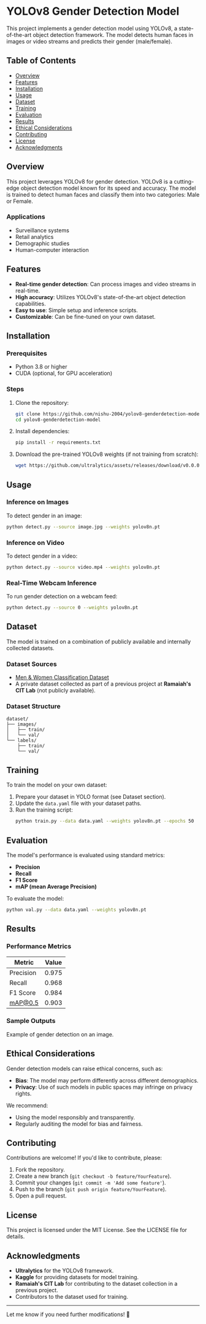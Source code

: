 # YOLOv8 Gender Detection Model

This project implements a gender detection model using YOLOv8, a state-of-the-art object detection framework. The model detects human faces in images or video streams and predicts their gender (male/female).

## Table of Contents
- [Overview](#overview)
- [Features](#features)
- [Installation](#installation)
- [Usage](#usage)
- [Dataset](#dataset)
- [Training](#training)
- [Evaluation](#evaluation)
- [Results](#results)
- [Ethical Considerations](#ethical-considerations)
- [Contributing](#contributing)
- [License](#license)
- [Acknowledgments](#acknowledgments)

## Overview
This project leverages YOLOv8 for gender detection. YOLOv8 is a cutting-edge object detection model known for its speed and accuracy. The model is trained to detect human faces and classify them into two categories: Male or Female.

### Applications
- Surveillance systems
- Retail analytics
- Demographic studies
- Human-computer interaction

## Features
- **Real-time gender detection**: Can process images and video streams in real-time.
- **High accuracy**: Utilizes YOLOv8's state-of-the-art object detection capabilities.
- **Easy to use**: Simple setup and inference scripts.
- **Customizable**: Can be fine-tuned on your own dataset.

## Installation
### Prerequisites
- Python 3.8 or higher
- CUDA (optional, for GPU acceleration)

### Steps
1. Clone the repository:
   ```bash
   git clone https://github.com/nishu-2004/yolov8-genderdetection-model.git
   cd yolov8-genderdetection-model
   ```
2. Install dependencies:
   ```bash
   pip install -r requirements.txt
   ```
3. Download the pre-trained YOLOv8 weights (if not training from scratch):
   ```bash
   wget https://github.com/ultralytics/assets/releases/download/v0.0.0/yolov8n.pt
   ```

## Usage
### Inference on Images
To detect gender in an image:
```bash
python detect.py --source image.jpg --weights yolov8n.pt
```

### Inference on Video
To detect gender in a video:
```bash
python detect.py --source video.mp4 --weights yolov8n.pt
```

### Real-Time Webcam Inference
To run gender detection on a webcam feed:
```bash
python detect.py --source 0 --weights yolov8n.pt
```

## Dataset
The model is trained on a combination of publicly available and internally collected datasets.

### Dataset Sources
- [Men & Women Classification Dataset](https://www.kaggle.com/datasets/playlist/men-women-classification)
- A private dataset collected as part of a previous project at **Ramaiah's CIT Lab** (not publicly available).

### Dataset Structure
```
dataset/
├── images/
│   ├── train/
│   └── val/
└── labels/
    ├── train/
    └── val/
```

## Training
To train the model on your own dataset:
1. Prepare your dataset in YOLO format (see Dataset section).
2. Update the `data.yaml` file with your dataset paths.
3. Run the training script:
   ```bash
   python train.py --data data.yaml --weights yolov8n.pt --epochs 50
   ```

## Evaluation
The model's performance is evaluated using standard metrics:
- **Precision**
- **Recall**
- **F1 Score**
- **mAP (mean Average Precision)**

To evaluate the model:
```bash
python val.py --data data.yaml --weights yolov8n.pt
```

## Results
### Performance Metrics
| Metric    | Value |
|-----------|------|
| Precision | 0.975 |
| Recall    | 0.968 |
| F1 Score  | 0.984 |
| mAP@0.5   | 0.903 |

### Sample Outputs
Example of gender detection on an image.

## Ethical Considerations
Gender detection models can raise ethical concerns, such as:
- **Bias**: The model may perform differently across different demographics.
- **Privacy**: Use of such models in public spaces may infringe on privacy rights.

We recommend:
- Using the model responsibly and transparently.
- Regularly auditing the model for bias and fairness.

## Contributing
Contributions are welcome! If you'd like to contribute, please:
1. Fork the repository.
2. Create a new branch (`git checkout -b feature/YourFeature`).
3. Commit your changes (`git commit -m 'Add some feature'`).
4. Push to the branch (`git push origin feature/YourFeature`).
5. Open a pull request.

## License
This project is licensed under the MIT License. See the LICENSE file for details.

## Acknowledgments
- **Ultralytics** for the YOLOv8 framework.
- **Kaggle** for providing datasets for model training.
- **Ramaiah's CIT Lab** for contributing to the dataset collection in a previous project.
- Contributors to the dataset used for training.

---
Let me know if you need further modifications! 🚀

